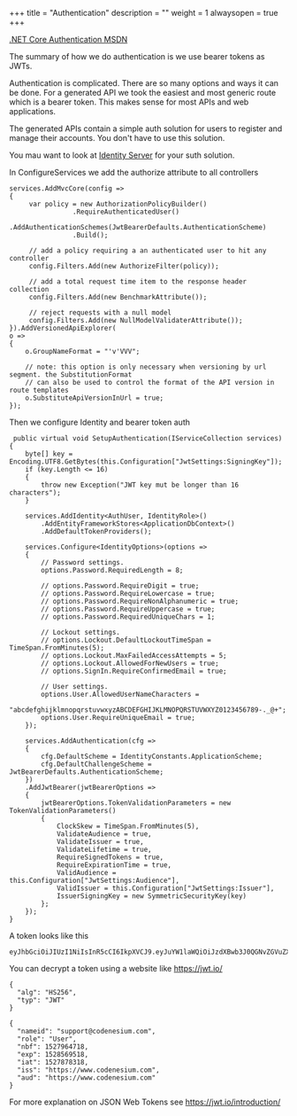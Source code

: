 ﻿+++
title = "Authentication"
description = ""
weight = 1
alwaysopen = true
+++

[.NET Core Authentication MSDN](https://docs.microsoft.com/en-us/aspnet/core/security/authentication/?view=aspnetcore-2.1)


The summary of how we do authentication is we use bearer tokens as JWTs.

Authentication is complicated. There are so many options and ways it can be done. For a generated API we took the easiest and most generic route which is
a bearer token. This makes sense for most APIs and web applications. 

The generated APIs contain a simple auth solution for users to register and manage their accounts. You don't have to use this solution.

You mau want to look at [Identity Server](http://docs.identityserver.io/en/release/) for your suth solution.



In ConfigureServices we add the authorize attribute to all controllers
```
services.AddMvcCore(config =>
{
	 var policy = new AuthorizationPolicyBuilder()
				.RequireAuthenticatedUser()
				.AddAuthenticationSchemes(JwtBearerDefaults.AuthenticationScheme)
				.Build();

	 // add a policy requiring a an authenticated user to hit any controller
	 config.Filters.Add(new AuthorizeFilter(policy));

	 // add a total request time item to the response header collection
	 config.Filters.Add(new BenchmarkAttribute());

	 // reject requests with a null model
	 config.Filters.Add(new NullModelValidaterAttribute());
}).AddVersionedApiExplorer(
o =>
{
	o.GroupNameFormat = "'v'VVV";

	// note: this option is only necessary when versioning by url segment. the SubstitutionFormat
	// can also be used to control the format of the API version in route templates
	o.SubstituteApiVersionInUrl = true;
});
```

Then we configure Identity and bearer token auth
```
 public virtual void SetupAuthentication(IServiceCollection services)
{
	byte[] key = Encoding.UTF8.GetBytes(this.Configuration["JwtSettings:SigningKey"]);
	if (key.Length <= 16)
	{
		throw new Exception("JWT key mut be longer than 16 characters");
	}

	services.AddIdentity<AuthUser, IdentityRole>()
		.AddEntityFrameworkStores<ApplicationDbContext>()
		.AddDefaultTokenProviders();

	services.Configure<IdentityOptions>(options =>
	{
		// Password settings.
		options.Password.RequiredLength = 8;

		// options.Password.RequireDigit = true;
		// options.Password.RequireLowercase = true;
		// options.Password.RequireNonAlphanumeric = true;
		// options.Password.RequireUppercase = true;
		// options.Password.RequiredUniqueChars = 1;

		// Lockout settings.
		// options.Lockout.DefaultLockoutTimeSpan = TimeSpan.FromMinutes(5);
		// options.Lockout.MaxFailedAccessAttempts = 5;
		// options.Lockout.AllowedForNewUsers = true;
		// options.SignIn.RequireConfirmedEmail = true;

		// User settings.
		options.User.AllowedUserNameCharacters =
		"abcdefghijklmnopqrstuvwxyzABCDEFGHIJKLMNOPQRSTUVWXYZ0123456789-._@+";
		options.User.RequireUniqueEmail = true;
	});

	services.AddAuthentication(cfg =>
	{
		cfg.DefaultScheme = IdentityConstants.ApplicationScheme;
		cfg.DefaultChallengeScheme = JwtBearerDefaults.AuthenticationScheme;
	})
	.AddJwtBearer(jwtBearerOptions =>
	{
		jwtBearerOptions.TokenValidationParameters = new TokenValidationParameters()
		{
			ClockSkew = TimeSpan.FromMinutes(5),
			ValidateAudience = true,
			ValidateIssuer = true,
			ValidateLifetime = true,
			RequireSignedTokens = true,
			RequireExpirationTime = true,
			ValidAudience = this.Configuration["JwtSettings:Audience"],
			ValidIssuer = this.Configuration["JwtSettings:Issuer"],
			IssuerSigningKey = new SymmetricSecurityKey(key)
		};
	});
}
```


A token looks like this 
```
eyJhbGciOiJIUzI1NiIsInR5cCI6IkpXVCJ9.eyJuYW1laWQiOiJzdXBwb3J0QGNvZGVuZXNpdW0uY29tIiwicm9sZSI6IlVzZXIiLCJuYmYiOjE1Mjc5NjQ3MTgsImV4cCI6MTUyODU2OTUxOCwiaWF0IjoxNTI3ODc4MzE4LCJpc3MiOiJodHRwczovL3d3dy5jb2RlbmVzaXVtLmNvbSIsImF1ZCI6Imh0dHBzOi8vd3d3LmNvZGVuZXNpdW0uY29tIn0.ITVgY435wLnFF4FlGbZApSUhI31fbpKcEWrjfXa5XE8
```

You can decrypt a token using a website like https://jwt.io/

```
{
  "alg": "HS256",
  "typ": "JWT"
}

{
  "nameid": "support@codenesium.com",
  "role": "User",
  "nbf": 1527964718,
  "exp": 1528569518,
  "iat": 1527878318,
  "iss": "https://www.codenesium.com",
  "aud": "https://www.codenesium.com"
}
```

For more explanation on JSON Web Tokens see https://jwt.io/introduction/ 


